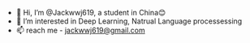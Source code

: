- 👋 Hi, I’m @Jackwwj619, a student in China😊
- 👀 I’m interested in Deep Learning, Natrual Language processessing
- 📫 reach me - jackwwj619@gmail.com

<!---
Jackwwj619/Jackwwj619 is a ✨ special ✨ repository because its `README.md` (this file) appears on your GitHub profile.
You can click the Preview link to take a look at your changes.
--->
